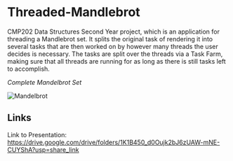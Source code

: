 # Threaded-Mandlebrot
CMP202 Data Structures Second Year project, which is an application for threading a Mandlebrot set. It splits the original task of rendering it into several tasks that are then worked on by however many threads the user decides is necessary. The tasks are split over the threads via a Task Farm, making sure that all threads are running for as long as there is still tasks left to accomplish. 

*Complete Mandelbrot Set*

![Mandelbrot](https://github.com/user-attachments/assets/4e08089f-d7f1-4df6-9a87-8ced058d543a)

## Links
Link to Presentation: https://drive.google.com/drive/folders/1K1B450_d0Oujk2bJ6zUAW-mNE-CUYShA?usp=share_link
